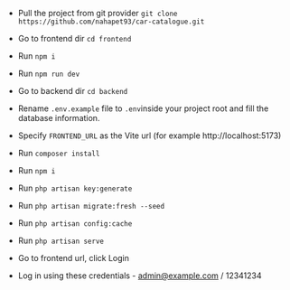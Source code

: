 - Pull the project from git provider `git clone https://github.com/nahapet93/car-catalogue.git`


- Go to frontend dir `cd frontend`
- Run `npm i`
- Run `npm run dev`


- Go to backend dir `cd backend`
- Rename `.env.example` file to `.env`inside your project root and fill the database information.
- Specify `FRONTEND_URL` as the Vite url (for example http://localhost:5173)
- Run `composer install`
- Run `npm i`
- Run `php artisan key:generate`
- Run `php artisan migrate:fresh --seed`
- Run `php artisan config:cache`
- Run `php artisan serve`


- Go to frontend url, click Login
- Log in using these credentials - admin@example.com / 12341234
